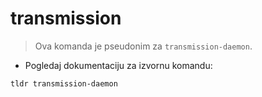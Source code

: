 # transmission

> Ova komanda je pseudonim za `transmission-daemon`.

- Pogledaj dokumentaciju za izvornu komandu:

`tldr transmission-daemon`
